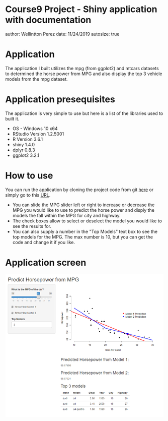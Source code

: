 Course9 Project - Shiny application with documentation
========================================================
author: Wellintton Perez
date: 11/24/2019
autosize: true

Application
========================================================

The application I built utilizes the mpg (from ggplot2) and mtcars datasets to determined the horse power from MPG and also display the top 3 vehicle models from the mpg dataset.



Application presequisites
========================================================

The application is very simple to use but here is a list of the libraries used to built it.

- OS - Windows 10 x64
- RStudio Version 1.2.5001
- R Version 3.6.1
- shiny 1.4.0
- dplyr 0.8.3
- ggplot2 3.2.1


How to use
========================================================

You can run the application by cloning the project code from git [here](https://github.com/waperez73/course9-final/tree/gh-pages) or simply go to this [URL](https://course9.shinyapps.io/course9-final/). 

- You can slide the MPG slider left or right to increase or decrease the MPG you would like to use to predict the horse power and disply the models the fall within the MPG for city and highway.
- The check boxes allow to select or deselect the model you would like to see the results for.
- You can also supply a number in the "Top Models" text box to see the top models for the MPG.  The max number is 10, but you can get the code and change it if you like.

Application screen
========================================================
![plot of chunk unnamed-chunk-1](./app-sample.png)
